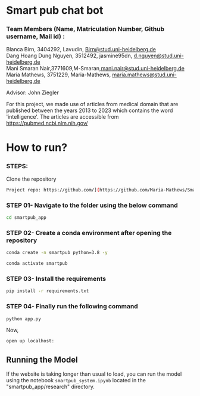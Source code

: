 # Smart pub chat bot

### Team Members (Name, Matriculation Number, Github username, Mail id) :  <br />
Blanca Birn, 3404292, Lavudin, Birn@stud.uni-heidelberg.de  <br />
Dang Hoang Dung Nguyen, 3512492, jasmine95dn, d.nguyen@stud.uni-heidelberg.de  <br />
Mani Smaran Nair,3771609,M-Smaran,mani.nair@stud.uni-heidelberg.de  <br />
Maria Mathews, 3751229, Maria-Mathews, maria.mathews@stud.uni-heidelberg.de  <br />

Advisor: John Ziegler  <br />

For this project, we made use of articles from medical domain that are published between the years 2013 to 2023 which contains the word 'intelligence'. The articles are accessible from https://pubmed.ncbi.nlm.nih.gov/  <br />

# How to run?
### STEPS:

Clone the repository

```bash
Project repo: https://github.com/](https://github.com/Maria-Mathews/SmartPub-INLPT-WS2023.git
```

### STEP 01- Navigate to the folder using the below command
 
 ```bash
cd smartpub_app
```

### STEP 02- Create a conda environment after opening the repository

```bash
conda create -n smartpub python=3.8 -y
```

```bash
conda activate smartpub
```

### STEP 03- Install the requirements
```bash
pip install -r requirements.txt
```

### STEP 04- Finally run the following command

```bash
python app.py
```

Now,
```bash
open up localhost:
```

## Running the Model

If the website is taking longer than usual to load, you can run the model using the notebook `smartpub_system.ipynb` located in the "smartpub_app/research" directory.

